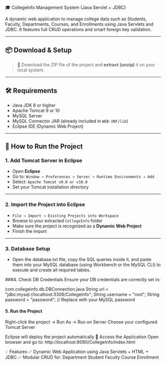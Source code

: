 🎓 CollegeInfo Management System (Java Servlet + JDBC)

A dynamic web application to manage college data such as Students, Faculty, Departments, Courses, and Enrollments using Java Servlets and JDBC. It features full CRUD operations and smart foreign key validation.

---

## 📦 Download & Setup

> 📁 Download the ZIP file of the project and **extract (unzip)** it on your local system.

---

## 🛠 Requirements

- Java JDK 8 or higher
- Apache Tomcat 9 or 10
- MySQL Server
- MySQL Connector JAR (already included in `WEB-INF/lib`)
- Eclipse IDE (Dynamic Web Project)

---

## 🚀 How to Run the Project

### 1. Add Tomcat Server in Eclipse

- Open **Eclipse**
- Go to: `Window → Preferences → Server → Runtime Environments → Add`
- Select: `Apache Tomcat v9.0 or v10.0`
- Set your Tomcat installation directory

---

### 2. Import the Project into Eclipse

- `File → Import → Existing Projects into Workspace`
- Browse to your extracted `CollegeInfo` folder
- Make sure the project is recognized as a **Dynamic Web Project**
- Finish the import

---

### 3. Database Setup

- Open the database.txt file, copy the SQL queries inside it, and paste them into your MySQL database (using Workbench or the MySQL CLI) to execute and create all required tables.

###4. Check DB Credentials
Ensure your DB credentials are correctly set in:

com.collegeinfo.db.DBConnection.java
String url = "jdbc:mysql://localhost:3306/CollegeInfo";
String username = "root";
String password = "password"; // Replace with your MySQL password

#### 5. Run the Project
Right-click the project → Run As → Run on Server
Choose your configured Tomcat Server

Eclipse will deploy the project automatically
🔗 Access the Application
Open browser and go to:
http://localhost:8080/CollegeInfo/index.html

💡 Features
✅ Dynamic Web Application using Java Servlets + HTML + JDBC
✅ Modular CRUD for:
Department
Student
Faculty
Course
Enrollment
